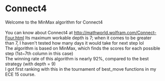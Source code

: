 # Connect4
Welcome to the MinMax algorithm for Connect4 <br/><br/>
You can know about Connect4 at http://mathworld.wolfram.com/Connect-Four.html 
Its maximum workable depth is 7; when it comes to be greater than 7, I haven't tested how many days it would take for next step lol <br/>
The algorithm is based on MinMax, which finds the scores for each possible step (1st~7th column in this case) <br/>
The winning rate of this algorithm is nearly 92%, compared to the best strategy (with depth = 9) <br/>
I got first ranking with this in the tournament of best_move functions in my ECE 15 course.
